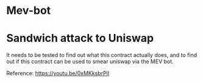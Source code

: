 # Mev-bot

# Sandwich attack to Uniswap

It needs to be tested to find out what this contract actually does, and to find out if this contract can be used to smear uniswap via the MEV bot.

Reference: https://youtu.be/0xMKksbrPiI
